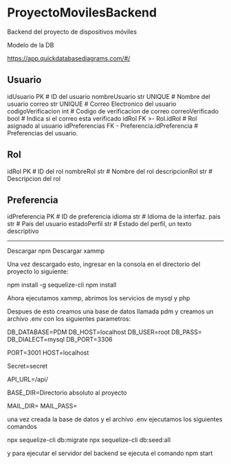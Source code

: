 # ProyectoMovilesBackend
Backend del proyecto de dispositivos móviles

Modelo de la DB

https://app.quickdatabasediagrams.com/#/

Usuario
---
idUsuario PK  # ID del usuario
nombreUsuario str UNIQUE  # Nombre del usuario
correo str UNIQUE  # Correo Electronico del usuario
codigoVerificacion int  # Codigo de verificacion de correo
correoVerificado bool  # Indica si el correo esta verificado
idRol FK >- Rol.idRol  # Rol asignado al usuario
idPreferencias FK - Preferencia.idPreferencia  # Preferencias del usuario.

Rol
---
idRol PK  # ID del rol
nombreRol str  # Nombre del rol
descripcionRol str  # Descripcion del rol

Preferencia
---
idPreferencia PK  # ID de preferencia
idioma str  # Idioma de la interfaz.
pais str  # Pais del usuario
estadoPerfil str  # Estado del perfil, un texto descriptivo

---

Descargar npm
Descargar xammp

Una vez descargado esto, ingresar en la consola en el directorio del proyecto lo siguiente:

npm install -g sequelize-cli
npm install

Ahora ejecutamos xammp, abrimos los servicios de mysql y php

Despues de esto creamos una base de datos llamada pdm y creamos un archivo .env con los siguientes parametros:

DB_DATABASE=PDM
DB_HOST=localhost
DB_USER=root
DB_PASS=
DB_DIALECT=mysql
DB_PORT=3306

PORT=3001
HOST=localhost

Secret=secret

API_URL=/api/

BASE_DIR=Directorio absoluto al proyecto

MAIL_DIR=
MAIL_PASS=

una vez creada la base de datos y el archivo .env ejecutamos los siguientes comandos

npx sequelize-cli db:migrate
npx sequelize-cli db:seed:all

y para ejecutar el servidor del backend se ejecuta el comando
npm start